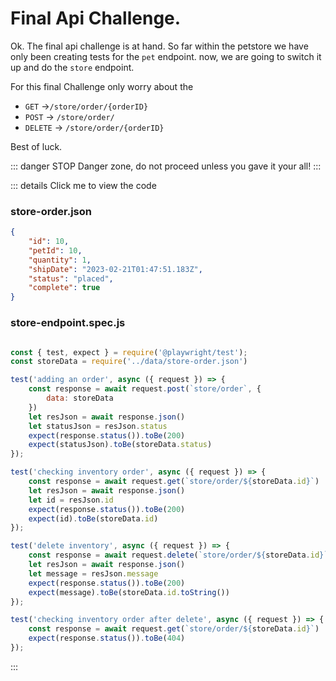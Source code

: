 # Final Api Challenge. 

Ok. The final api challenge is at hand. So far within the petstore we have only been creating tests for the `pet` endpoint. now, we are going to switch it up and do the `store` endpoint.

For this final Challenge only worry about the 
* `GET` ->`/store/order/{orderID}`
* `POST` -> `/store/order/`
* `DELETE` -> `/store/order/{orderID}`

Best of luck.

::: danger STOP
Danger zone, do not proceed unless you gave it your all!
:::

::: details Click me to view the code

### store-order.json
```json
{
    "id": 10,
    "petId": 10,
    "quantity": 1,
    "shipDate": "2023-02-21T01:47:51.183Z",
    "status": "placed",
    "complete": true
}
```
### store-endpoint.spec.js
```js

const { test, expect } = require('@playwright/test');
const storeData = require('../data/store-order.json')

test('adding an order', async ({ request }) => {
    const response = await request.post(`store/order`, {
        data: storeData
    })
    let resJson = await response.json()
    let statusJson = resJson.status
    expect(response.status()).toBe(200)
    expect(statusJson).toBe(storeData.status)
});

test('checking inventory order', async ({ request }) => {
    const response = await request.get(`store/order/${storeData.id}`)
    let resJson = await response.json()
    let id = resJson.id
    expect(response.status()).toBe(200)
    expect(id).toBe(storeData.id)
});

test('delete inventory', async ({ request }) => {
    const response = await request.delete(`store/order/${storeData.id}`)
    let resJson = await response.json()
    let message = resJson.message
    expect(response.status()).toBe(200)
    expect(message).toBe(storeData.id.toString())
});

test('checking inventory order after delete', async ({ request }) => {
    const response = await request.get(`store/order/${storeData.id}`)
    expect(response.status()).toBe(404)
});
```
:::